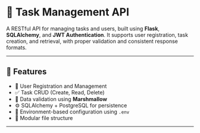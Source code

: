 # 📝 Task Management API

A RESTful API for managing tasks and users, built using **Flask**, **SQLAlchemy**, and **JWT Authentication**. It supports user registration, task creation, and retrieval, with proper validation and consistent response formats.

---

## 🚀 Features

- 🔐 User Registration and Management  
- ✅ Task CRUD (Create, Read, Delete)  
- 🧪 Data validation using **Marshmallow**  
- ⚙️ SQLAlchemy + PostgreSQL for persistence  
- 🔑 Environment-based configuration using `.env`  
- 🧱 Modular file structure  

---
